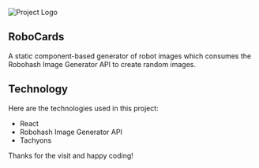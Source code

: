 ![Project Logo](https://github.com/matheusarb/roboCards/blob/a73e33eb9bf7ad5b2aeaf7932f26715248868fe5/public/readme_images/roboCardsLogo.png)

## RoboCards

A static component-based generator of robot images which consumes the Robohash Image Generator API to create random images.

## Technology

Here are the technologies used in this project:

  * React
  * Robohash Image Generator API
  * Tachyons

Thanks for the visit and happy coding!
